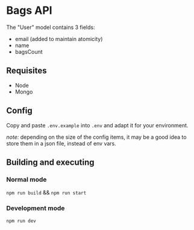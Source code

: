 # Bags API

The "User" model contains 3 fields:

- email (added to maintain atomicity)
- name
- bagsCount

## Requisites

- Node
- Mongo

## Config

Copy and paste `.env.example` into `.env` and adapt it for your environment.

*note:* depending on the size of the config items, it may be a good idea to store them in a json file, instead of env vars.

## Building and executing

### Normal mode

`npm run build` && `npm run start`

### Development mode

`npm run dev`
